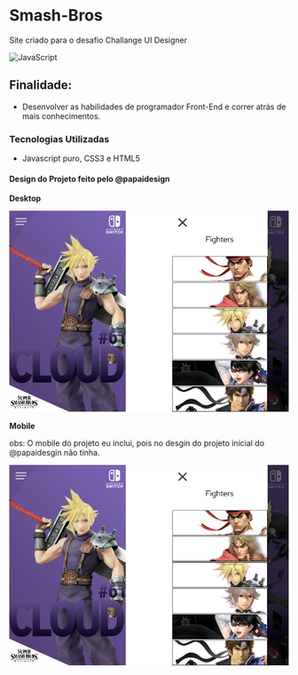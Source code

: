 # Smash-Bros
Site criado para o desafio Challange UI Designer

![JavaScript](https://img.shields.io/badge/-JavaScript-yellow)


## Finalidade:

- Desenvolver as habilidades de programador Front-End e correr atrás de mais conhecimentos.

### Tecnologias Utilizadas

- Javascript puro, CSS3 e HTML5

#### Design do Projeto feito pelo @papaidesign

**Desktop**

![homepage](https://github.com/PauloLuccas/Smash-Bros/blob/master/images/modelo/CLOUD.png)

**Mobile**

obs: O mobile do projeto eu inclui, pois no desgin do projeto inicial do @papaidesgin não tinha.

![homepage](https://github.com/PauloLuccas/Smash-Bros/blob/master/images/modelo/cloud.png)
